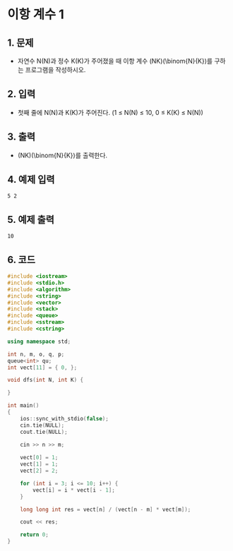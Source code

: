 # 이항 계수 1

## 1. 문제
- 자연수 N\(N\)과 정수 K\(K\)가 주어졌을 때 이항 계수 (NK)\(\binom{N}{K}\)를 구하는 프로그램을 작성하시오.


## 2. 입력
- 첫째 줄에 N\(N\)과 K\(K\)가 주어진다. (1 ≤ N\(N\) ≤ 10, 0 ≤ K\(K\) ≤ N\(N\))

## 3. 출력
-  (NK)\(\binom{N}{K}\)를 출력한다.

## 4. 예제 입력
```
5 2
```

## 5. 예제 출력
```
10
```

## 6. 코드
```c++
#include <iostream>
#include <stdio.h>
#include <algorithm>
#include <string>
#include <vector>
#include <stack>
#include <queue>
#include <sstream>
#include <cstring>

using namespace std;

int n, m, o, q, p;
queue<int> qu;
int vect[11] = { 0, };

void dfs(int N, int K) {

}

int main()
{
    ios::sync_with_stdio(false);
    cin.tie(NULL);
    cout.tie(NULL);
    
    cin >> n >> m;

    vect[0] = 1;
    vect[1] = 1;
    vect[2] = 2;

    for (int i = 3; i <= 10; i++) {
        vect[i] = i * vect[i - 1];
    }

    long long int res = vect[n] / (vect[n - m] * vect[m]);

    cout << res;

    return 0;
}
```
